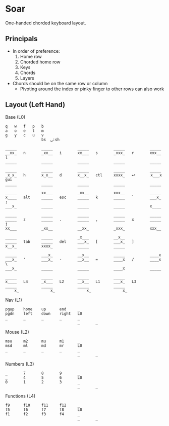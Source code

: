 # Soar
One-handed chorded keyboard layout.

## Principals

* In order of preference:
    1. Home row
    2. Chorded home row
    3. Keys
    4. Chords
    5. Layers
* Chords should be on the same row or column
    * Pivoting around the index or pinky finger to other rows can also work


## Layout (Left Hand)

Base (L0)
```
q   w   f   p   b
a   o   e   t   m
g   y   c   u   v
                bs  ⍽:sh

_____           _____           _____           _____           _____
__xx_   n       _xx__   i       xx___   s       _xxx_   r       xxx__   l
_____           _____           _____           _____           _____

_____           _____           _____           _____           _____
_x_x_   h       x_x__   d       x__x_   ctl     xxxx_   ⮠       x___x   gui
_____           _____           _____           _____           _____

_____           xx___           _xx__           xxx__           _____
x____   alt     _____   esc     _____   k       _____   `       ___x_   ;
___x_           _____           _____           _____           x____

_____           _____           _____           _____           _____
_____   z       _____   .       _____   ,       _____   x       _____   j
xx___           _xx__           __xx_           _xxx_           xxx__

_____           _____           _x___           __x__
_____   tab     _____   del     ___x_   [       ___x_   ]
x__x_           xxxx_           _____           _____

_____           ___x_           __x__           _____           ____x
___x_   '       ___x_   -       __x__   =       ____x   /       ____x   \
___x_           _____           _____           ____x           _____

_____           _____           _____           _____
x____   L4      _x___   L2      __x__   L1      ___x_   L3
_____           _____           _____           _____
    x_              x_              x_              x_
```

Nav (L1)
```
pgup    home    up      end     _
pgdn    left    down    right   L0
_       _       _       _       _
                                _       _
```

Mouse (L2)
```
msu     m2      mu      m1      _
msd     ml      md      mr      L0
_       _       _       _       _
                                _       _
```

Numbers (L3)
```
_       7       8       9       _
_       4       5       6       L0
0       1       2       3       _
                                _       _
```

Functions (L4)
```
f9      f10     f11     f12     _
f5      f6      f7      f8      L0
f1      f2      f3      f4      _
                                _       _
```
